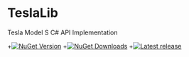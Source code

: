 # TeslaLib

Tesla Model S C# API Implementation

+[![NuGet Version](https://img.shields.io/nuget/v/TeslaLib.svg)](https://www.nuget.org/packages/TeslaLib 'NuGet Version') +[![NuGet Downloads](https://img.shields.io/nuget/dt/TeslaLib.svg)](https://www.nuget.org/packages/TeslaLib 'NuGet Downloads') +[![Latest release](https://img.shields.io/github/release/razfriman/TeslaLib.svg)](https://github.com/razfriman/TeslaLib/releases 'Latest release')
